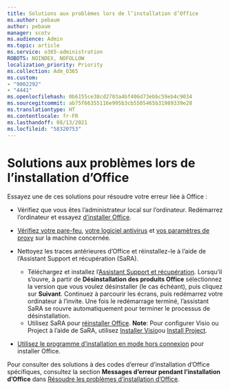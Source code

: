 ```yaml
---
title: Solutions aux problèmes lors de l’installation d’Office
ms.author: pebaum
author: pebaum
manager: scotv
ms.audience: Admin
ms.topic: article
ms.service: o365-administration
ROBOTS: NOINDEX, NOFOLLOW
localization_priority: Priority
ms.collection: Adm_O365
ms.custom:
- "9002292"
- "4441"
ms.openlocfilehash: 0b6155ce38cd2703a4bf406d73ebbc59eb4c9034
ms.sourcegitcommit: ab75f66355116e995b3cb5505465b31989339e28
ms.translationtype: HT
ms.contentlocale: fr-FR
ms.lasthandoff: 08/13/2021
ms.locfileid: "58320753"
---
```

# <a name="solutions-for-issues-when-installing-office"></a>Solutions aux problèmes lors de l’installation d’Office

Essayez une de ces solutions pour résoudre votre erreur liée à Office :

- Vérifiez que vous êtes l’administrateur local sur l’ordinateur. Redémarrez l’ordinateur et essayez [d’installer Office](https://portal.office.com/OLS/MySoftware.aspx).

- [Vérifiez votre pare-feu](https://support.office.com/article/unlicensed-product-and-activation-errors-in-office-0d23d3c0-c19c-4b2f-9845-5344fedc4380#bkmk_checkfirewall), [votre logiciel antivirus](https://support.office.com/article/unlicensed-product-and-activation-errors-in-office-0d23d3c0-c19c-4b2f-9845-5344fedc4380#bkmk_checkav) et [vos paramètres de proxy](https://support.office.com/article/unlicensed-product-and-activation-errors-in-office-0d23d3c0-c19c-4b2f-9845-5344fedc4380#bkmk_checkproxy) sur la machine concernée.

- Nettoyez les traces antérieures d’Office et réinstallez-le à l’aide de l’Assistant Support et récupération (SaRA). 

    - Téléchargez et installez l’[Assistant Support et récupération](https://aka.ms/SARA-OfficeUninstall-Alchemy). Lorsqu’il s’ouvre, à partir de **Désinstallation des produits Office** sélectionnez la version que vous voulez désinstaller (le cas échéant), puis cliquez sur **Suivant**. Continuez à parcourir les écrans, puis redémarrez votre ordinateur à l’invite. Une fois le redémarrage terminé, l’assistant SaRA se rouvre automatiquement pour terminer le processus de désinstallation.
    - Utilisez SaRA pour [réinstaller Office](https://aka.ms/sara-officeinstall). **Note**: Pour configurer Visio ou Project à l’aide de SaRA, utilisez [Installer Visio](https://aka.ms/SaRA-VisioSetupScenario)ou [Install Project](https://aka.ms/SaRA-ProjectSetupScenario).  

- [Utilisez le programme d’installation en mode hors connexion](https://support.office.com/article/f0a85fe7-118f-41cb-a791-d59cef96ad1c?wt.mc_id=Alchemy_ClientDIA) pour installer Office.

Pour consulter des solutions à des codes d’erreur d’installation d’Office spécifiques, consultez la section **Messages d’erreur pendant l’installation d’Office** dans [Résoudre les problèmes d’installation d’Office](https://support.office.com/article/35ff2def-e0b2-4dac-9784-4cf212c1f6c2#BKMK_ErrorMessages).

